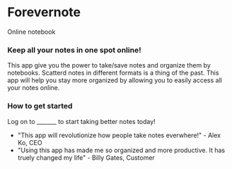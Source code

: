 # Forevernote
Online notebook
### Keep all your notes in one spot online!

This app give you the power to take/save notes and organize them by notebooks.
Scatterd notes in different formats is a thing of the past.
This app will help you stay more organized by allowing you to easily access all your notes online.

### How to get started 
Log on to _______ to start taking better notes today!

* "This app will revolutionize how people take notes everwhere!" - Alex Ko, CEO
* "Using this app has made me so organized and more productive. It has truely changed my life" - Billy Gates, Customer